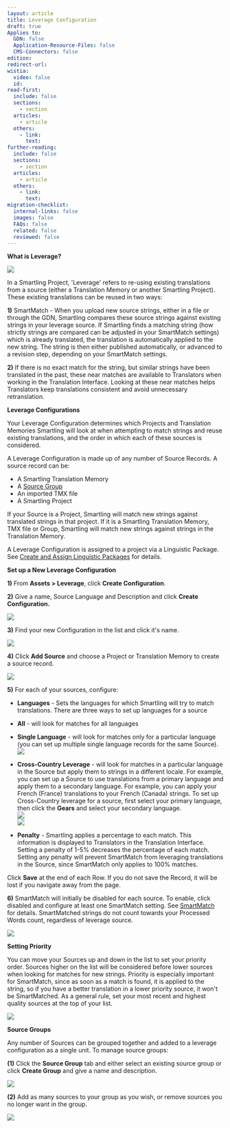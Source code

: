 ```yaml
---
layout: article
title: Leverage Configuration
draft: true
Applies to:
  GDN: false
  Application-Resource-Files: false
  CMS-Connectors: false
edition:
redirect-url:
wistia:
  video: false
  id:
read-first:
  include: false
  sections:
    - section
  articles:
    - article
  others:
    - link:
      text:
further-reading:
  include: false
  sections:
    - section
  articles:
    - article
  others:
    - link:
      text:
migration-checklist:
  internal-links: false
  images: false
  FAQs: false
  related: false
  reviewed: false
---
```


**What is Leverage?**

![](/hc/en-us/article_attachments/207610127/TM_Diagram.png)

In a Smartling Project, 'Leverage' refers to re-using existing translations from a source (either a Translation Memory or another Smartling Project). These existing translations can be reused in two ways:

**1)** SmartMatch - When you upload new source strings, either in a file or through the GDN, Smartling compares these source strings against existing strings in your leverage source. If Smartling finds a matching string (how strictly strings are compared can be adjusted in your SmartMatch settings) which is already translated, the translation is automatically applied to the new string. The string is then either published automatically, or advanced to a revision step, depending on your SmartMatch settings.

**2)** If there is no exact match for the string, but similar strings have been translated in the past, these near matches are available to Translators when working in the Translation Interface. Looking at these near matches helps Translators keep translations consistent and avoid unnecessary retranslation.

**Leverage Configurations**

Your Leverage Configuration determines which Projects and Translation Memories Smartling will look at when attempting to match strings and reuse existing translations, and the order in which each of these sources is considered.

A Leverage Configuration is made up of any number of Source Records. A source record can be:

*   A Smartling Translation Memory
*   A [Source Group](#SourceGroups)
*   An imported TMX file
*   A Smartling Project

If your Source is a Project, Smartling will match new strings against translated strings in that project. If it is a Smartling Translation Memory, TMX file or Group, Smartling will match new strings against strings in the Translation Memory.

A Leverage Configuration is assigned to a project via a Linguistic Package. See [Create and Assign Linguistic Packages](/hc/en-us/articles/218014537) for details.

**Set up a New Leverage Configuration**

**1)** From **Assets > Leverage**, click **Create Configuration**.

**2)** Give a name, Source Language and Description and click **Create Configuration.**

![](/hc/en-us/article_attachments/206750297/Smartling___Linguistic_Assets.png)

**3)** Find your new Configuration in the list and click it's name.

![](/hc/en-us/article_attachments/206750477/Smartling___Linguistic_Assets.png)

**4)** Click **Add Source** and choose a Project or Translation Memory to create a source record.

![](/hc/en-us/article_attachments/206867077/Smartling___Linguistic_Assets.png)

**5)** For each of your sources, configure:

*   **Languages** - Sets the languages for which Smartling will try to match translations. There are three ways to set up languages for a source

*   **All** - will look for matches for all languages
*   **Single Language** - will look for matches only for a particular language (you can set up multiple single language records for the same Source).  
    ![](/hc/en-us/article_attachments/208340068/Smartling___Linguistic_Assets.png)
*   **Cross-Country Leverage** - will look for matches in a particular language in the Source but apply them to strings in a different locale. For example, you can set up a Source to use translations from a primary language and apply them to a secondary language. For example, you can apply your French (France) translations to your French (Canada) strings. To set up Cross-Country leverage for a source, first select your primary language, then click the **Gears** and select your secondary language.  
    ![](/hc/en-us/article_attachments/208360487/Smartling___Linguistic_Assets.png)  
    ![](/hc/en-us/article_attachments/208340588/Smartling___Linguistic_Assets.png)  

*   **Penalty** - Smartling applies a percentage to each match. This information is displayed to Translators in the Translation Interface. Setting a penalty of 1-5% decreases the percentage of each match. Setting any penalty will prevent SmartMatch from leveraging translations in the Source, since SmartMatch only applies to 100% matches.

Click **Save** at the end of each Row. If you do not save the Record, it will be lost if you navigate away from the page.

**6)** SmartMatch will initially be disabled for each source. To enable, click disabled and configure at least one SmartMatch setting. See [SmartMatch]() for details. SmartMatched strings do not count towards your Processed Words count, regardless of leverage source.

![](/hc/en-us/article_attachments/206862817/Smartling___Linguistic_Assets.png)

**Setting Priority**

You can move your Sources up and down in the list to set your priority order. Sources higher on the list will be considered before lower sources when looking for matches for new strings. Priority is especially important for SmartMatch, since as soon as a match is found, it is applied to the string, so if you have a better translation in a lower priority source, it won't be SmartMatched. As a general rule, set your most recent and highest quality sources at the top of your list.

![](/hc/en-us/article_attachments/206862897/Smartling___Linguistic_Assets.png)

**Source Groups**

Any number of Sources can be grouped together and added to a leverage configuration as a single unit. To manage source groups:

**(1)** Click the **Source Group** tab and either select an existing source group or click **Create Group** and give a name and description.

![](/hc/en-us/article_attachments/207239698/Smartling___Linguistic_Assets.png)

**(2)** Add as many sources to your group as you wish, or remove sources you no longer want in the group.

![](/hc/en-us/article_attachments/207239668/Smartling___Linguistic_Assets.png)